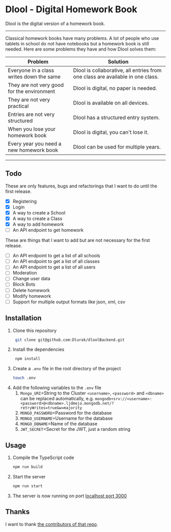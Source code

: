# Dlool - Digital Homework Book

Dlool is the digital version of a homework book.

---

Classical homework books have many problems.
A lot of people who use tablets in school do not have notebooks but a homework book is still needed.
Here are some problems they have and how Dlool solves them:

| Problem                                    | Solution                                                                       |
| ------------------------------------------ | ------------------------------------------------------------------------------ |
| Everyone in a class writes down the same   | Dlool is collaborative, all entries from one class are available in one class. |
| They are not very good for the environment | Dlool is digital, no paper is needed.                                          |
| They are not very practical                | Dlool is available on all devices.                                             |
| Entries are not very structured            | Dlool has a structured entry system.                                           |
| When you lose your homework book           | Dlool is digital, you can't lose it.                                           |
| Every year you need a new homework book    | Dlool can be used for multiple years.                                          |

---

## Todo

These are only features, bugs and refactorings that I want to do until the first release.

-   [x] Registering
-   [x] Login
-   [x] A way to create a School
-   [x] A way to create a Class
-   [x] A way to add homework
-   [ ] An API endpoint to get homework

These are things that I want to add but are not necessary for the first release.

-   [ ] An API endpoint to get a list of all schools
-   [ ] An API endpoint to get a list of all classes
-   [ ] An API endpoint to get a list of all users
-   [ ] Moderation
-   [ ] Change user data
-   [ ] Block Bots
-   [ ] Delete homework
-   [ ] Modify homework
-   [ ] Support for multiple output formats like json, xml, csv

## Installation

1. Clone this repository
    ```bash
     git clone git@github.com:Dlurak/dloolBackend.git
    ```
2. Install the dependencies
    ```bash
     npm install
    ```
3. Create a `.env` file in the root directory of the project
    ```bash
    touch .env
    ```
4. Add the following variables to the `.env` file
    1. `Mongo_URI`=String to the Cluster `<username>`, `<password>` and `<dbname>` can be replaced automatically, e.g. `mongodb+srv://<username>:<password>@<dbname>.ljdmejo.mongodb.net/?retryWrites=true&w=majority`
    2. `MONGO_PASSWORD`=Password for the database
    3. `MONGO_USERNAME`=Username for the database
    4. `MONGO_DBNAME`=Name of the database
    5. `JWT_SECRET`=Secret for the JWT, just a random string

## Usage

1. Compile the TypeScript code
    ```bash
    npm run build
    ```
2. Start the server
    ```bash
    npm run start
    ```
3. The server is now running on port [localhost port 3000](http://localhost:3000/)

## Thanks

I want to thank [the contributors of that repo](https://github.com/dmfilipenko/timezones.json/blob/master/timezones.json).
